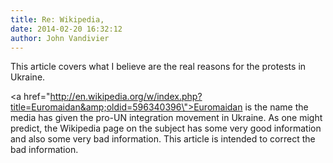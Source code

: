 ```yaml
---
title: Re: Wikipedia,
date: 2014-02-20 16:32:12
author: John Vandivier
---
```




This article covers what I believe are the real reasons for the protests in Ukraine.

<a href=\"http://en.wikipedia.org/w/index.php?title=Euromaidan&amp;oldid=596340396\">Euromaidan</a> is the name the media has given the pro-UN integration movement in Ukraine. As one might predict, the Wikipedia page on the subject has some very good information and also some very bad information. This article is intended to correct the bad information.
